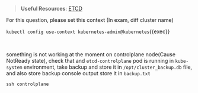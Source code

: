 
> <strong>Useful Resources</strong>: [ETCD](https://kubernetes.io/docs/tasks/administer-cluster/configure-upgrade-etcd/)

For this question, please set this context (In exam, diff cluster name)

`kubectl config use-context kubernetes-admin@kubernetes`{{exec}}

<br>

something is not working at the moment on controlplane node(Cause NotReady state), check that and `etcd-controlplane` pod is running in `kube-system` environment, take backup and store it in `/opt/cluster_backup.db` file, and also store backup console output store it in `backup.txt`

`ssh controlplane`
